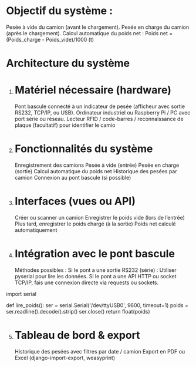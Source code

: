 # Objectif du système :

Pesée à vide du camion (avant le chargement).
Pesée en charge du camion (après le chargement).
Calcul automatique du poids net : Poids net = (Poids_charge - Poids_vide)/1000 (t)

# Architecture du système

1. # Matériel nécessaire (hardware)

   Pont bascule connecté à un indicateur de pesée (afficheur avec sortie RS232, TCP/IP, ou USB).
   Ordinateur industriel ou Raspberry Pi / PC avec port série ou réseau.
   Lecteur RFID / code-barres / reconnaissance de plaque (facultatif) pour identifier le camio

2. # Fonctionnalités du système

   Enregistrement des camions
   Pesée à vide (entrée)
   Pesée en charge (sortie)
   Calcul automatique du poids net
   Historique des pesées par camion
   Connexion au pont bascule (si possible)

3. # Interfaces (vues ou API)

   Créer ou scanner un camion
   Enregistrer le poids vide (lors de l’entrée)
   Plus tard, enregistrer le poids chargé (à la sortie)
   Poids net calculé automatiquement

4. # Intégration avec le pont bascule

   Méthodes possibles :
   Si le pont a une sortie RS232 (série) : Utiliser pyserial pour lire les données.
   Si le pont a une API HTTP ou socket TCP/IP, fais une connexion directe via requests ou sockets.

import serial

def lire_poids():
ser = serial.Serial('/dev/ttyUSB0', 9600, timeout=1)
poids = ser.readline().decode().strip()
ser.close()
return float(poids)

5.  # Tableau de bord & export

    Historique des pesées avec filtres par date / camion
    Export en PDF ou Excel (django-import-export, weasyprint)
